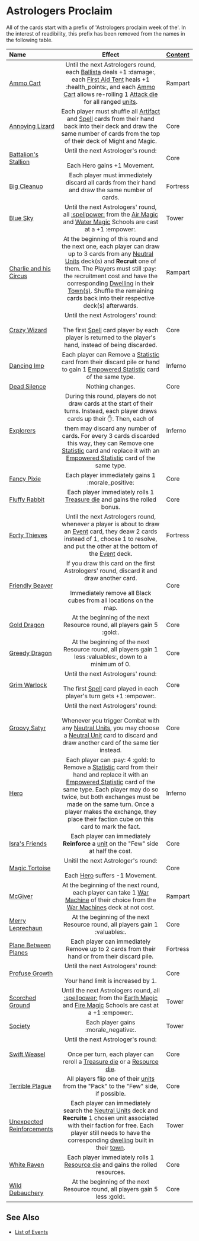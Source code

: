 # Astrologers Proclaim

All of the cards start with a prefix of 'Astrologers proclaim week of the'. In the interest of readibility, this prefix has been removed from the names in the following table.

| Name | Effect | [Content](../content.md) |
| :--- | :---: | :--- |
| [Ammo Cart](ammo_cart.md) | Until the next Astrologers round, each [Ballista](../war_machines/index.md) deals +1 :damage:, each [First Aid Tent](../war_machines/index.md) heals +1 :health_points:‍, and each [Ammo Cart](../war_machines/index.md) allows re-rolling 1 [Attack die](../dice.md#attack-die) for all ranged [units](../units/index.md). | Rampart |
| [Annoying Lizard](annoying_lizard.md) | Each player must shuffle all [Artifact](../artifacts/index.md) and [Spell](../spells/index.md) cards from their hand back into their deck and draw the same number of cards from the top of their deck of Might and Magic. | Core |
| [Battalion's Stallion](battalions_stallion.md) | Until the next Astrologer's round:<br><br>Each Hero gains +1 Movement. | Core |
| [Big Cleanup](big_cleanup.md) | Each player must immediately discard all cards from their hand and draw the same number of cards. | Fortress |
| [Blue Sky](blue_sky.md) | Until the next Astrologers' round, all [:spellpower:](../spells/index.md) from the [Air Magic](../spells/school_of_air_magic.md) and [Water Magic](../spells/school_of_water_magic.md) Schools are cast at a +1 :empower:. | Tower |
| [Charlie and his Circus](charlie_and_his_circus.md) | At the beginning of this round and the next one, each player can draw up to 3 cards from any [Neutral Units](../units/index.md) deck(s) and **Recruit** one of them. The Players must still :pay: the recruitment cost and have the corresponding [Dwelling](../towns/index.md) in their [Town(s)](../towns/index.md). Shuffle the remaining cards back into their respective deck(s) afterwards. | Rampart |
| [Crazy Wizard](crazy_wizard.md) | Until the next Astrologers' round:<br><br>The first [Spell](../spells/index.md) card player by each player is returned to the player's hand, instead of being discarded. | Core |
| [Dancing Imp](dancing_imp.md) | Each player can Remove a [Statistic](../statistics/index.md) card from their discard pile or hand to gain 1 [Empowered Statistic](../statistics/index.md) card of the same type. | Inferno |
| [Dead Silence](dead_silence.md) | Nothing changes. | Core |
| [Explorers](explorers.md) | During this round, players do not draw cards at the start of their turns. Instead, each player draws cards up their :hand:. Then, each of them may discard any number of cards. For every 3 cards discarded this way, they can Remove one [Statistic](../statistics/index.md) card and replace it with an [Empowered Statistic](../statistics/index.md) card of the same type. | Inferno |
| [Fancy Pixie](fancy_pixie.md) | Each player immediately gains 1 :morale_positive: | Core |
| [Fluffy Rabbit](fluffy_rabbit.md) | Each player immediately rolls 1 [Treasure die](../dice.md#treasure-die) and gains the rolled bonus. | Core |
| [Forty Thieves](forty_thieves.md) | Until the next Astrologers round, whenever a player is about to draw an [Event](../events/index.md) card, they deaw 2 cards instead of 1, choose 1 to resolve, and put the other at the bottom of the [Event](../events/index.md) deck. | Fortress |
| [Friendly Beaver](friendly_beaver.md) | If you draw this card on the first Astrologers' round, discard it and draw another card.<br><br>Immediately remove all Black cubes from all locations on the map. | Core |
| [Gold Dragon](gold_dragon.md) | At the beginning of the next Resource round, all players gain 5 :gold:. | Core |
| [Greedy Dragon](greedy_dragon.md) | At the beginning of the next Resource round, all players gain 1 less :valuables:, down to a minimum of 0. | Core |
| [Grim Warlock](grim_warlock.md) | Until the next Astrologers' round:<br><br>The first [Spell](../spells/index.md) card played in each player's turn gets +1 :empower:. | Core |
| [Groovy Satyr](groovy_satyr.md) | Until the next Astrologers' round:<br><br>Whenever you trigger Combat with any [Neutral Units](../units/index.md), you may choose a [Neutral Unit](../units/index.md) card to discard and draw another card of the same tier instead. | Core |
| [Hero](hero.md) | Each player can :pay: 4 :gold: to Remove a [Statistic](../statistics/index.md) card from their hand and replace it with an [Empowered Statistic](../statistics/index.md) card of the same type. Each player may do so twice, but both exchanges must be made on the same turn. Once a player makes the exchange, they place their faction cube on this card to mark the fact. | Inferno |
| [Isra's Friends](isras_friends.md) | Each player can immediately **Reinforce** a [unit](../units/index.md) on the "Few" side at half the cost. | Core |
| [Magic Tortoise](magic_tortoise.md) | Unitil the next Astrologer's round:<br><br>Each [Hero](../heroes/index.md) suffers -1 Movement. | Core |
| [McGiver](mcgiver.md) | At the beginning of the next round, each player can take 1 [War Machine](../war_machines/index.md) of their choice from the [War Machines](../war_machines/index.md) deck at not cost. | Rampart |
| [Merry Leprechaun](merry_leprechaun.md) | At the beginning of the next Resource round, all players gain 1 :valuables:. | Core |
| [Plane Between Planes](plane_between_planes.md) | Each player can immediately Remove up to 2 cards from their hand or from their discard pile. | Fortress |
| [Profuse Growth](profuse_growth.md) | Until the next Astrologers' round:<br><br>Your hand limit is increased by 1. | Core |
| [Scorched Ground](scorched_ground.md) | Until the next Astrologers round, all [:spellpower:](../spells/index.md) from the [Earth Magic](../spells/school_of_earth_magic.md) and [Fire Magic](../spells/school_of_fire_magic.md) Schools are cast at a +1 :empower:. | Tower |
| [Society](society.md) | Each player gains :morale_negative:. | Tower |
| [Swift Weasel](swift_weasel.md) | Until the next Astrologer's round:<br><br>Once per turn, each player can reroll a [Treasure die](../dice.md#treasure-die) or a [Resource die](../dice.md#resource-die). | Core |
| [Terrible Plague](terrible_plague.md) | All players flip one of their [units](../units/index.md) from the "Pack" to the "Few" side, if possible. | Core |
| [Unexpected Reinforcements](unexpected_reinforcements.md) | Each player can immediately search the [Neutral Units](../units/index.md) deck and **Recruite** 1 chosen unit associated with their faction for free. Each player still needs to have the corresponding [dwelling](../towns/index.md) built in their [town](../towns/index.md). | Tower |
| [White Raven](white_raven.md) | Each player immediately rolls 1 [Resource die](../dice.md#resource-die) and gains the rolled resources. | Core |
| [Wild Debauchery](wild_debauchery.md) | At the beginning of the next Resource round, all players gain 5 less :gold:. | Core |


## See Also

- [List of Events](../events/index.md)